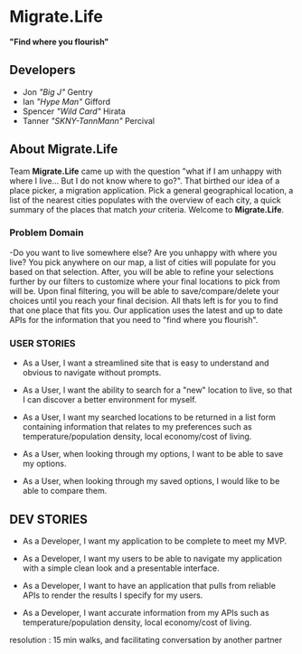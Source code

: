 # Migrate.Life #

**"Find where you flourish"**

## Developers ##

- Jon *"Big J"* Gentry
- Ian *"Hype Man"* Gifford
- Spencer *"Wild Card"* Hirata
- Tanner *"SKNY-TannMann"* Percival

## About Migrate.Life ##

Team **Migrate.Life** came up with the question "what if I am unhappy with where I live... But I do not know where to go?". That birthed our idea of a place picker, a migration application. Pick a general geographical location, a list of the nearest cities populates with the overview of each city, a quick summary of the places that match *your* criteria. Welcome to **Migrate.Life**.

### Problem Domain ###

-Do you want to live somewhere else? Are you unhappy with where you live? You pick anywhere on our map, a list of cities will populate for you based on that selection. After, you will be able to refine your selections further by our filters to customize where your final locations to pick from will be. Upon final filtering, you will be able to save/compare/delete your choices until you reach your final decision. All thats left is for you to find that one place that fits you. Our application uses the latest and up to date APIs for the information that you need to "find where you flourish".




### USER STORIES ###

- As a User, I want a streamlined site that is easy to understand and obvious to navigate without prompts.

- As a User, I want the ability to search for a "new" location to live, so that I can discover a better environment for myself.

- As a User, I want my searched locations to be returned in a list form containing information that relates to my preferences such as temperature/population density, local economy/cost of living.

- As a User, when looking through my options, I want to be able to save my options.

- As a User, when looking through my saved options, I would like to be able to compare them.

## DEV STORIES ##

- As a Developer, I want my application to be complete to meet my MVP.

- As a Developer, I want my users to be able to navigate my application with a simple clean look and a presentable interface.

- As a Developer, I want to have an application that pulls from reliable APIs to render the results I specify for my users.

- As a Developer, I want accurate information from my APIs such as temperature/population density, local economy/cost of living.


resolution : 15 min walks, and facilitating conversation by another partner  